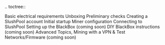 .. toctree::

Basic electrical requirements
Unboxing
Preliminary checks
Creating a SlushPool account
Initial startup
Miner configuration
Connecting to SlushPool
Setting up the BlackBox (coming soon)
DIY BlackBox instructions (coming soon)
Advanced Topics, Mining with a VPN & Test Networks/Firmware (coming soon)
